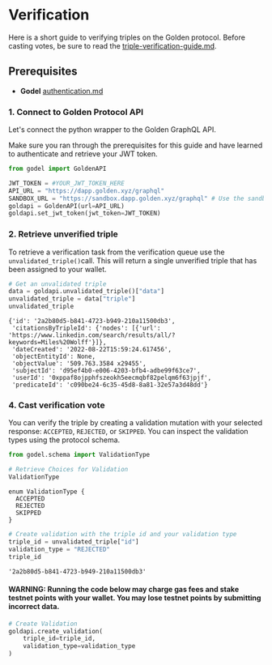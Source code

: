 # Verification

Here is a short guide to verifying triples on the Golden protocol. Before casting votes, be sure to read the [triple-verification-guide.md](../../protocol/guides/triple-verification-guide.md "mention").

## Prerequisites

* **Godel** [authentication.md](../../godel-python-sdk/authentication.md "mention")

### 1. Connect to Golden Protocol API

Let's connect the python wrapper to the Golden GraphQL API.

Make sure you ran through the prerequisites for this guide and have learned to authenticate and retrieve your JWT token.&#x20;

```python
from godel import GoldenAPI

JWT_TOKEN = #YOUR_JWT_TOKEN_HERE
API_URL = "https://dapp.golden.xyz/graphql"
SANDBOX_URL = "https://sandbox.dapp.golden.xyz/graphql" # Use the sandbox API to test your submissions
goldapi = GoldenAPI(url=API_URL)
goldapi.set_jwt_token(jwt_token=JWT_TOKEN)
```

### 2. Retrieve unverified triple

To retrieve a verification task from the verification queue use the `unvalidated_triple()`call. This will return a single unverified triple that has been assigned to your wallet. &#x20;

```python
# Get an unvalidated triple
data = goldapi.unvalidated_triple()["data"]
unvalidated_triple = data["triple"]
unvalidated_triple
```

```
{'id': '2a2b80d5-b841-4723-b949-210a11500db3',
 'citationsByTripleId': {'nodes': [{'url': 'https://www.linkedin.com/search/results/all/?keywords=Miles%20Wolff'}]},
 'dateCreated': '2022-08-22T15:59:24.617456',
 'objectEntityId': None,
 'objectValue': '509.763.3584 x29455',
 'subjectId': 'd95ef4b0-e006-4203-bfb4-adbe99f63ce7',
 'userId': '0xppaf8ojpphfszeokh5eecmqbf82pelqm6f63jpjf',
 'predicateId': 'c090be24-6c35-45d8-8a81-32e57a3d48dd'}
```

### 4. Cast verification vote

You can verify the triple by creating a validation mutation with your selected response: `ACCEPTED`, `REJECTED`, or `SKIPPED`. You can inspect the validation types using the protocol schema.

```python
from godel.schema import ValidationType

# Retrieve Choices for Validation
ValidationType
```

```
enum ValidationType {
  ACCEPTED
  REJECTED
  SKIPPED
}
```

```python
# Create validation with the triple id and your validation type
triple_id = unvalidated_triple["id"]
validation_type = "REJECTED"
triple_id
```

```
'2a2b80d5-b841-4723-b949-210a11500db3'
```

#### WARNING: Running the code below may charge gas fees and stake testnet points with your wallet. You may lose testnet points by submitting incorrect data.

```python
# Create Validation
goldapi.create_validation(
    triple_id=triple_id,
    validation_type=validation_type
)
```

```python
```
